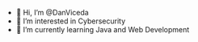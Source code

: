 - 👋 Hi, I’m @DanViceda
- 👀 I’m interested in Cybersecurity
- 🌱 I’m currently learning Java and Web Development

<!---
DanViceda/DanViceda is a ✨ special ✨ repository because its `README.md` (this file) appears on your GitHub profile.
You can click the Preview link to take a look at your changes.
--->
